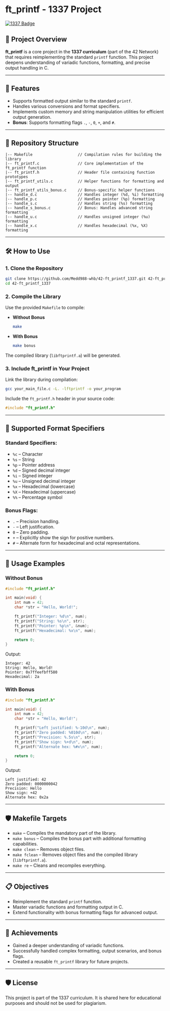 # ft_printf - 1337 Project  

[![1337 Badge](https://img.shields.io/badge/1337-Project-blue)](https://www.42network.org/)  

## 📜 Project Overview  

**ft_printf** is a core project in the **1337 curriculum** (part of the 42 Network) that requires reimplementing the standard `printf` function. This project deepens understanding of variadic functions, formatting, and precise output handling in C.  

---

## 🚀 Features  

- Supports formatted output similar to the standard `printf`.  
- Handles various conversions and format specifiers.  
- Implements custom memory and string manipulation utilities for efficient output generation.  
- **Bonus**: Supports formatting flags `.`, `-`, `0`, `+`, and `#`.  

---

## 📂 Repository Structure  

```plaintext  
|-- Makefile                    // Compilation rules for building the library  
|-- ft_printf.c                 // Core implementation of the ft_printf function  
|-- ft_printf.h                 // Header file containing function prototypes  
|-- ft_printf_utils.c           // Helper functions for formatting and output  
|-- ft_printf_utils_bonus.c     // Bonus-specific helper functions  
|-- handle_d.c                  // Handles integer (%d, %i) formatting  
|-- handle_p.c                  // Handles pointer (%p) formatting  
|-- handle_s.c                  // Handles string (%s) formatting  
|-- handle_s_bonus.c            // Bonus: Handles advanced string formatting  
|-- handle_u.c                  // Handles unsigned integer (%u) formatting  
|-- handle_x.c                  // Handles hexadecimal (%x, %X) formatting  
```  

---

## 🛠️ How to Use  

### 1. Clone the Repository  
```bash  
git clone https://github.com/Medd988-whb/42-ft_printf_1337.git 42-ft_printf_1337 
cd 42-ft_printf_1337  
```  

### 2. Compile the Library  

Use the provided `Makefile` to compile:  
- **Without Bonus**  
  ```bash  
  make  
  ```  

- **With Bonus**  
  ```bash  
  make bonus  
  ```  

The compiled library (`libftprintf.a`) will be generated.  

### 3. Include ft_printf in Your Project  

Link the library during compilation:  
```bash  
gcc your_main_file.c -L. -lftprintf -o your_program  
```  

Include the `ft_printf.h` header in your source code:  
```c  
#include "ft_printf.h"  
```  

---

## 📖 Supported Format Specifiers  

### Standard Specifiers:  
- `%c` – Character  
- `%s` – String  
- `%p` – Pointer address  
- `%d` – Signed decimal integer  
- `%i` – Signed integer  
- `%u` – Unsigned decimal integer  
- `%x` – Hexadecimal (lowercase)  
- `%X` – Hexadecimal (uppercase)  
- `%%` – Percentage symbol  

### Bonus Flags:  
- `.` – Precision handling.  
- `-` – Left justification.  
- `0` – Zero padding.  
- `+` – Explicitly show the sign for positive numbers.  
- `#` – Alternate form for hexadecimal and octal representations.  

---

## 📖 Usage Examples  

### Without Bonus  

```c  
#include "ft_printf.h"  

int main(void) {  
    int num = 42;  
    char *str = "Hello, World!";  

    ft_printf("Integer: %d\n", num);  
    ft_printf("String: %s\n", str);  
    ft_printf("Pointer: %p\n", &num);  
    ft_printf("Hexadecimal: %x\n", num);  

    return 0;  
}  
```  

Output:  
```plaintext  
Integer: 42  
String: Hello, World!  
Pointer: 0x7ffeefbff580  
Hexadecimal: 2a  
```  

### With Bonus  

```c  
#include "ft_printf.h"  

int main(void) {  
    int num = 42;  
    char *str = "Hello, World!";  

    ft_printf("Left justified: %-10d\n", num);  
    ft_printf("Zero padded: %010d\n", num);  
    ft_printf("Precision: %.5s\n", str);  
    ft_printf("Show sign: %+d\n", num);  
    ft_printf("Alternate hex: %#x\n", num);  

    return 0;  
}  
```  

Output:  
```plaintext  
Left justified: 42        
Zero padded: 0000000042  
Precision: Hello  
Show sign: +42  
Alternate hex: 0x2a  
```  

---

## 🛡️ Makefile Targets  

- `make` – Compiles the mandatory part of the library.  
- `make bonus` – Compiles the bonus part with additional formatting capabilities.  
- `make clean` – Removes object files.  
- `make fclean` – Removes object files and the compiled library (`libftprintf.a`).  
- `make re` – Cleans and recompiles everything.  

---

## 📋 Objectives  

- Reimplement the standard `printf` function.  
- Master variadic functions and formatting output in C.  
- Extend functionality with bonus formatting flags for advanced output.  

---

## 🌟 Achievements  

- Gained a deeper understanding of variadic functions.  
- Successfully handled complex formatting, output scenarios, and bonus flags.  
- Created a reusable `ft_printf` library for future projects.  

---

## 🛡️ License  

This project is part of the 1337 curriculum. It is shared here for educational purposes and should not be used for plagiarism. 

